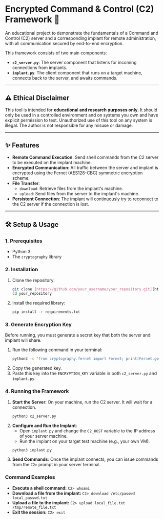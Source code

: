 # Encrypted Command & Control (C2) Framework 📡

An educational project to demonstrate the fundamentals of a Command and Control (C2) server and a corresponding implant for remote administration, with all communication secured by end-to-end encryption.

This framework consists of two main components:
* **`c2_server.py`**: The server component that listens for incoming connections from implants.
* **`implant.py`**: The client component that runs on a target machine, connects back to the server, and awaits commands.



---
## ⚠️ Ethical Disclaimer

This tool is intended for **educational and research purposes only**. It should only be used in a controlled environment and on systems you own and have explicit permission to test. Unauthorized use of this tool on any system is illegal. The author is not responsible for any misuse or damage.

---
## ✨ Features

* **Remote Command Execution**: Send shell commands from the C2 server to be executed on the implant machine.
* **Encrypted Communication**: All traffic between the server and implant is encrypted using the Fernet (AES128-CBC) symmetric encryption scheme.
* **File Transfer**:
    * `download`: Retrieve files from the implant's machine.
    * `upload`: Send files from the server to the implant's machine.
* **Persistent Connection**: The implant will continuously try to reconnect to the C2 server if the connection is lost.

---
## 🛠️ Setup & Usage

### 1. Prerequisites
* Python 3
* The `cryptography` library

### 2. Installation
1.  Clone the repository:
    ```bash
    git clone [https://github.com/your_username/your_repository.git](https://github.com/your_username/your_repository.git)
    cd your_repository
    ```
2.  Install the required library:
    ```bash
    pip install -r requirements.txt
    ```

### 3. Generate Encryption Key
Before running, you must generate a secret key that both the server and implant will share.
1.  Run the following command in your terminal:
    ```bash
    python3 -c "from cryptography.fernet import Fernet; print(Fernet.generate_key().decode())"
    ```
2.  Copy the generated key.
3.  Paste this key into the `ENCRYPTION_KEY` variable in both `c2_server.py` and `implant.py`.

### 4. Running the Framework
1.  **Start the Server**: On your machine, run the C2 server. It will wait for a connection.
    ```bash
    python3 c2_server.py
    ```
2.  **Configure and Run the Implant**:
    * Open `implant.py` and change the `C2_HOST` variable to the IP address of your server machine.
    * Run the implant on your target test machine (e.g., your own VM).
    ```bash
    python3 implant.py
    ```
3.  **Send Commands**: Once the implant connects, you can issue commands from the `C2>` prompt in your server terminal.

### Command Examples
* **Execute a shell command:**
    `C2> whoami`
* **Download a file from the implant:**
    `C2> download /etc/passwd local_passwd.txt`
* **Upload a file to the implant:**
    `C2> upload local_file.txt /tmp/remote_file.txt`
* **Exit the session:**
    `C2> exit`
